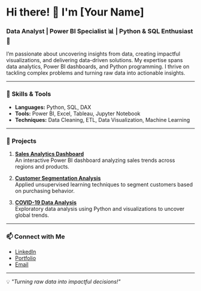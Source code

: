 # Hi there! 👋 I'm [Your Name]  

### Data Analyst | Power BI Specialist 📊 | Python & SQL Enthusiast 🐍  

I’m passionate about uncovering insights from data, creating impactful visualizations, and delivering data-driven solutions. My expertise spans data analytics, Power BI dashboards, and Python programming. I thrive on tackling complex problems and turning raw data into actionable insights.  

---

### 🔧 **Skills & Tools**  
- **Languages:** Python, SQL, DAX  
- **Tools:** Power BI, Excel, Tableau, Jupyter Notebook  
- **Techniques:** Data Cleaning, ETL, Data Visualization, Machine Learning  

---

### 🚀 **Projects**
1. [**Sales Analytics Dashboard**](https://github.com/yourusername/sales-analytics)  
   An interactive Power BI dashboard analyzing sales trends across regions and products.  
   
2. [**Customer Segmentation Analysis**](https://github.com/yourusername/customer-segmentation)  
   Applied unsupervised learning techniques to segment customers based on purchasing behavior.  

3. [**COVID-19 Data Analysis**](https://github.com/yourusername/covid19-analysis)  
   Exploratory data analysis using Python and visualizations to uncover global trends.  

---

### 📫 **Connect with Me**  
- [LinkedIn](https://www.linkedin.com/in/yourprofile)  
- [Portfolio](https://yourportfolio.com)  
- [Email](mailto:youremail@example.com)  

---

💡 *"Turning raw data into impactful decisions!"*  
